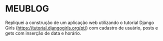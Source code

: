 # MEUBLOG
Repliquei a construção de um aplicação web utilizando o tutorial Django Girls (https://tutorial.djangogirls.org/pt/) com cadastro de usuário, posts e gets com inserção de data e horário.
